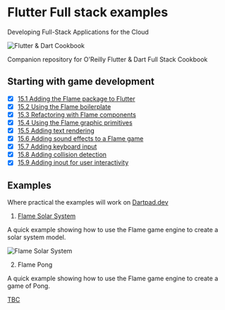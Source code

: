 
# Flutter Full stack examples

Developing Full-Stack Applications for the Cloud

![Flutter & Dart Cookbook](https://github.com/rosera/flutter-and-dart-cookbook/blob/main/images/flutter-dart-cookbook-sml.png "Flutter & Dart Cookbook")

Companion repository for O'Reilly Flutter & Dart Full Stack Cookbook

## Starting with game development 

- [x] [15.1 Adding the Flame package to Flutter](https://github.com/rosera/flutter-and-dart-cookbook/blob/main/ch15/ex15-1.md)
- [x] [15.2 Using the Flame boilerplate](https://github.com/rosera/flutter-and-dart-cookbook/blob/main/ch15/ex15-2.md)
- [x] [15.3 Refactoring with Flame components](https://github.com/rosera/flutter-and-dart-cookbook/blob/main/ch15/ex15-3.md)
- [x] [15.4 Using the Flame graphic primitives](https://github.com/rosera/flutter-and-dart-cookbook/blob/main/ch15/ex15-4.md)
- [x] [15.5 Adding text rendering](https://github.com/rosera/flutter-and-dart-cookbook/blob/main/ch15/ex15-5.md)
- [x] [15.6 Adding sound effects to a Flame game](https://github.com/rosera/flutter-and-dart-cookbook/blob/main/ch15/ex15-6.md)
- [x] [15.7 Adding keyboard input](https://github.com/rosera/flutter-and-dart-cookbook/blob/main/ch15/ex15-7.md)
- [x] [15.8 Adding collision detection](https://github.com/rosera/flutter-and-dart-cookbook/blob/main/ch15/ex15-8.md)
- [x] [15.9 Adding inout for user interactivity](https://github.com/rosera/flutter-and-dart-cookbook/blob/main/ch15/ex15-9.md)

## Examples

Where practical the examples will work on [Dartpad.dev](https://dartpad.dev)

1. [Flame Solar System](https://github.com/rosera/flutter-and-dart-cookbook/blob/main/ch15/examples/lab01/flame_solar_system.md)

A quick example showing how to use the Flame game engine to create a solar system model.

![Flame Solar System](https://github.com/rosera/flutter-and-dart-cookbook/blob/main/images/flame_solar_system.png "Flame Solar System")

2. Flame Pong

A quick example showing how to use the Flame game engine to create a game of Pong.

[TBC]()
